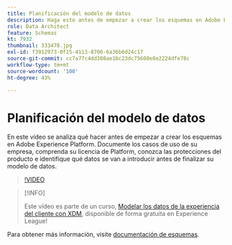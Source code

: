 ```yaml
---
title: Planificación del modelo de datos
description: Haga esto antes de empezar a crear los esquemas en Adobe Experience Platform.
role: Data Architect
feature: Schemas
kt: 7932
thumbnail: 333478.jpg
exl-id: f3912973-0f15-4113-8706-6a36b6d24c17
source-git-commit: cc7a77c4dd380ae1bc23dc75608e8e2224dfe78c
workflow-type: tm+mt
source-wordcount: '100'
ht-degree: 43%

---
```


# Planificación del modelo de datos

En este vídeo se analiza qué hacer antes de empezar a crear los esquemas en Adobe Experience Platform. Documente los casos de uso de su empresa, comprenda su licencia de Platform, conozca las protecciones del producto e identifique qué datos se van a introducir antes de finalizar su modelo de datos.

>[!VIDEO](https://video.tv.adobe.com/v/333478?quality=12&learn=on)

>[!INFO]
>
> Este vídeo es parte de un curso, [Modelar los datos de la experiencia del cliente con XDM](https://experienceleague.adobe.com/?recommended=ExperiencePlatform-D-1-2021.1.xdm), disponible de forma gratuita en Experience League!

Para obtener más información, visite [documentación de esquemas](https://experienceleague.adobe.com/docs/experience-platform/xdm/home.html?lang=es).
